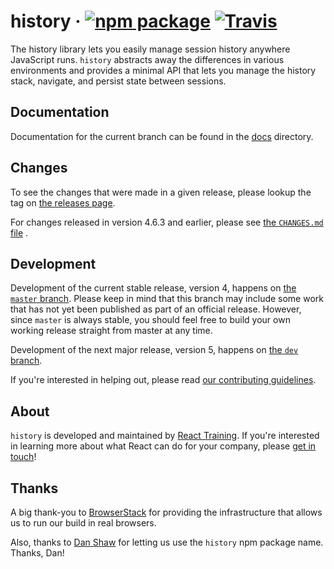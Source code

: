 # history &middot; [![npm package][npm-badge]][npm] [![Travis][build-badge]][build]

[npm-badge]: https://img.shields.io/npm/v/history.svg?style=flat-square

[npm]: https://www.npmjs.org/package/history

[build-badge]: https://img.shields.io/travis/ReactTraining/history/master.svg?style=flat-square

[build]: https://travis-ci.org/ReactTraining/history

The history library lets you easily manage session history anywhere JavaScript runs. `history` abstracts away the
differences in various environments and provides a minimal API that lets you manage the history stack, navigate, and
persist state between sessions.

## Documentation

Documentation for the current branch can be found in the [docs](docs) directory.

## Changes

To see the changes that were made in a given release, please lookup the tag
on [the releases page](https://github.com/ReactTraining/history/releases).

For changes released in version 4.6.3 and earlier, please
see [the `CHANGES.md` file](https://github.com/ReactTraining/history/blob/845d690c5576c7f55ecbe14babe0092e8e5bc2bb/CHANGES.md)
.

## Development

Development of the current stable release, version 4, happens
on [the `master` branch](https://github.com/ReactTraining/history/tree/master). Please keep in mind that this branch may
include some work that has not yet been published as part of an official release. However, since `master` is always
stable, you should feel free to build your own working release straight from master at any time.

Development of the next major release, version 5, happens
on [the `dev` branch](https://github.com/ReactTraining/history/tree/dev).

If you're interested in helping out, please read [our contributing guidelines](CONTRIBUTING.md).

## About

`history` is developed and maintained by [React Training](https://reacttraining.com). If you're interested in learning
more about what React can do for your company, please
[get in touch](mailto:hello@reacttraining.com)!

## Thanks

A big thank-you to [BrowserStack](https://www.browserstack.com/) for providing the infrastructure that allows us to run
our build in real browsers.

Also, thanks to [Dan Shaw](https://www.npmjs.com/~dshaw) for letting us use the `history` npm package name. Thanks, Dan!
